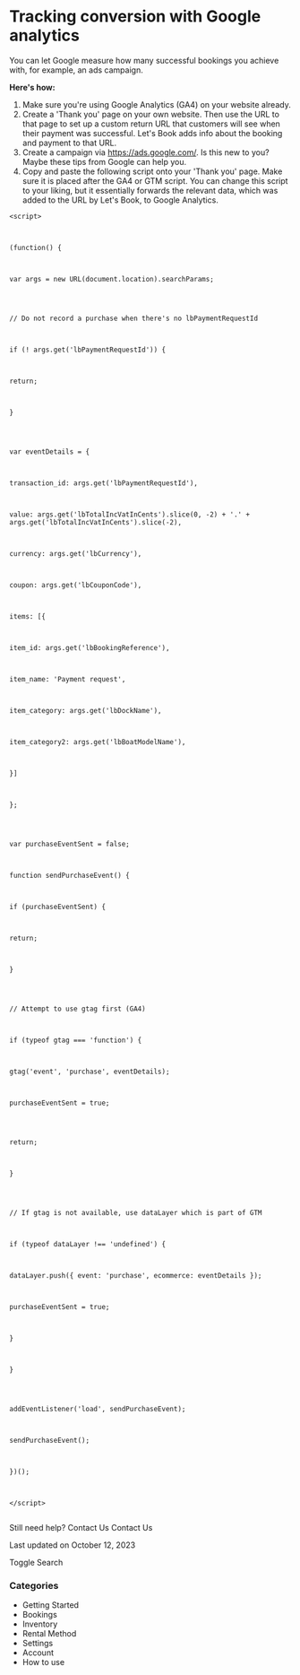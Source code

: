 Tracking conversion with Google analytics
=========================================

You can let Google measure how many successful bookings you achieve with, for example, an ads campaign.

  

**Here's how:**

1. Make sure you're using Google Analytics (GA4) on your website already.
2. Create a 'Thank you' page on your own website. Then use the URL to that page to set up a custom return URL that customers will see when their payment was successful. Let's Book adds info about the booking and payment to that URL.
3. Create a campaign via https://ads.google.com/. Is this new to you? Maybe these tips from Google can help you.
4. Copy and paste the following script onto your 'Thank you' page. Make sure it is placed after the GA4 or GTM script. You can change this script to your liking, but it essentially forwards the relevant data, which was added to the URL by Let's Book, to Google Analytics.

  

```
<script>



(function() {



var args = new URL(document.location).searchParams;

  


// Do not record a purchase when there's no lbPaymentRequestId



if (! args.get('lbPaymentRequestId')) {



return;



}

  


var eventDetails = {



transaction_id: args.get('lbPaymentRequestId'),



value: args.get('lbTotalIncVatInCents').slice(0, -2) + '.' + args.get('lbTotalIncVatInCents').slice(-2),



currency: args.get('lbCurrency'),



coupon: args.get('lbCouponCode'),



items: [{



item_id: args.get('lbBookingReference'),



item_name: 'Payment request',



item_category: args.get('lbDockName'),



item_category2: args.get('lbBoatModelName'),



}]



};

  


var purchaseEventSent = false;



function sendPurchaseEvent() {



if (purchaseEventSent) {



return;



}

  


// Attempt to use gtag first (GA4)



if (typeof gtag === 'function') {



gtag('event', 'purchase', eventDetails);



purchaseEventSent = true;

  


return;



}

  


// If gtag is not available, use dataLayer which is part of GTM



if (typeof dataLayer !== 'undefined') {



dataLayer.push({ event: 'purchase', ecommerce: eventDetails });



purchaseEventSent = true;



}



}

  


addEventListener('load', sendPurchaseEvent);



sendPurchaseEvent();



})();



</script>


```

Still need help?
Contact Us
Contact Us

Last updated on October 12, 2023






Toggle Search

### Categories

* Getting Started
* Bookings
* Inventory
* Rental Method
* Settings
* Account
* How to use